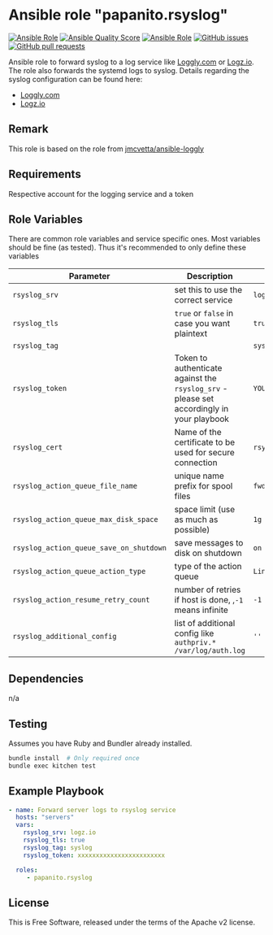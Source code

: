 # Ansible role "papanito.rsyslog" <!-- omit in toc -->

[![Ansible Role](https://img.shields.io/ansible/role/46965)](https://galaxy.ansible.com/papanito/rsyslog) [![Ansible Quality Score](https://img.shields.io/ansible/quality/46965)](https://galaxy.ansible.com/papanito/rsyslog) [![Ansible Role](https://img.shields.io/ansible/role/d/46965)](https://galaxy.ansible.com/papanito/rsyslog) [![GitHub issues](https://img.shields.io/github/issues/papanito/ansible-role-rsyslog)](https://github.com/papanito/ansible-role-rsyslog/issues) [![GitHub pull requests](https://img.shields.io/github/issues-pr/papanito/ansible-role-rsyslog)](https://github.com/papanito/ansible-role-rsyslog/pulls)

Ansible role to forward syslog to a log service like [Loggly.com](https://loggly.com) or [Logz.io](https://logz.io). The role also forwards the systemd logs to syslog. Details regarding the syslog configuration can be found here:

* [Loggly.com](https://www.loggly.com/docs/systemd-logs/)
* [Logz.io](https://app.logz.io/#/dashboard/data-sources/rsyslog-overTLS)

## Remark

This role is based on the role from [jmcvetta/ansible-loggly](https://github.com/jmcvetta/ansible-loggly)

## Requirements

Respective account for the logging service and a token

## Role Variables

There are common role variables and service specific ones. Most variables should be fine (as tested). Thus it's recommended to only define these variables

|Parameter|Description|Default Value|
|---------|-----------|-------------|
|`rsyslog_srv`|set this to use the correct service|`logz.io`|
|`rsyslog_tls`|`true` or `false` in case you want plaintext|`true`|
|`rsyslog_tag`||`syslog`|
|`rsyslog_token`|Token to authenticate against the `rsyslog_srv` - please set accordingly in your playbook|`YOUR_TOKEN_GOES_HERE`|
|`rsyslog_cert`|Name of the certificate to be used for secure connection|`rsyslog.crt`|
|`rsyslog_action_queue_file_name`|unique name prefix for spool files|`fwdRule1`|
|`rsyslog_action_queue_max_disk_space`|space limit (use as much as possible)|`1g`|
|`rsyslog_action_queue_save_on_shutdown`|save messages to disk on shutdown|`on`|
|`rsyslog_action_queue_action_type`|type of the action queue|`LinkedList`|
|`rsyslog_action_resume_retry_count`|number of retries if host is done, ,`-1` means infinite|`-1`|
|`rsyslog_additional_config`|list of additional config like `authpriv.*      /var/log/auth.log`| `''` |

## Dependencies

n/a

## Testing

Assumes you have Ruby and Bundler already installed.

```bash
bundle install  # Only required once
bundle exec kitchen test
```

## Example Playbook

```yml
- name: Forward server logs to rsyslog service
  hosts: "servers"
  vars:
    rsyslog_srv: logz.io
    rsyslog_tls: true
    rsyslog_tag: syslog
    rsyslog_token: xxxxxxxxxxxxxxxxxxxxxxxx

  roles:
     - papanito.rsyslog
```

## License

This is Free Software, released under the terms of the Apache v2 license.
